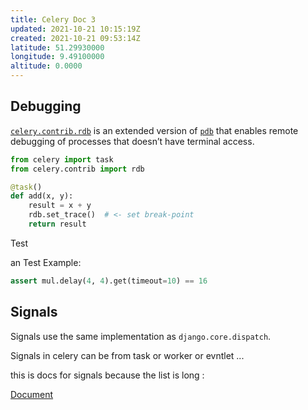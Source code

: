 ```yaml
---
title: Celery Doc 3
updated: 2021-10-21 10:15:19Z
created: 2021-10-21 09:53:14Z
latitude: 51.29930000
longitude: 9.49100000
altitude: 0.0000
---
```


## Debugging

[`celery.contrib.rdb`](https://docs.celeryproject.org/en/stable/reference/celery.contrib.rdb.html#module-celery.contrib.rdb "celery.contrib.rdb") is an extended version of [`pdb`](https://docs.python.org/dev/library/pdb.html#module-pdb "(in Python v3.11)") that enables remote debugging of processes that doesn’t have terminal access.

```python
from celery import task
from celery.contrib import rdb

@task()
def add(x, y):
    result = x + y
    rdb.set_trace()  # <- set break-point
    return result
```

Test

an Test Example:

```python
assert mul.delay(4, 4).get(timeout=10) == 16
```

## Signals

Signals use the same implementation as `django.core.dispatch`.

Signals in celery can be from task or worker or evntlet ...

this is docs for signals because the list is long :

[Document](https://docs.celeryproject.org/en/stable/userguide/signals.html)